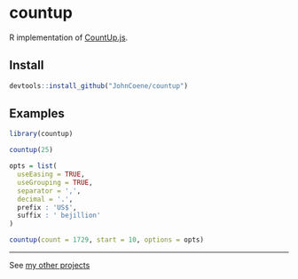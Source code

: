 
countup
=======

R implementation of [CountUp.js](https://github.com/inorganik/CountUp.js).

Install
-------

``` r
devtools::install_github("JohnCoene/countup")
```

Examples
--------

``` r
library(countup)

countup(25)

opts = list(
  useEasing = TRUE, 
  useGrouping = TRUE, 
  separator = ',', 
  decimal = '.', 
  prefix : 'US$', 
  suffix : ' bejillion' 
)

countup(count = 1729, start = 10, options = opts)
```

------------------------------------------------------------------------

See [my other projects](http://johncoene.github.io/projects/)
